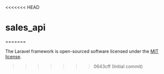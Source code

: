 <<<<<<< HEAD
# sales_api
=======

The Laravel framework is open-sourced software licensed under the [MIT license](https://opensource.org/licenses/MIT).
>>>>>>> 0643cff (Initial commit)
